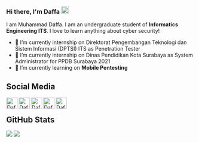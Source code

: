 ### Hi there, I'm Daffa <img src="https://media.giphy.com/media/hvRJCLFzcasrR4ia7z/giphy.gif" width="20px">

I am Muhammad Daffa. I am an undergraduate student of **Informatics Engineering ITS**. I love to learn anything about cyber security!

- 🔭 I’m currently internship on Direktorat Pengembangan Teknologi dan Sistem Informasi (DPTSI) ITS as Penetration Tester
- 🔭 I’m currently internship on Dinas Pendidikan Kota Surabaya as System Administrator for PPDB Surabaya 2021
- 🌱 I’m currently learning on **Mobile Pentesting**

## Social Media
<a href="https://www.linkedin.com/in/muhammaddaffa/" target="_blank">
  <img align="left" alt="Daffa's LinkedIn" width="30px" src="https://img.icons8.com/color/48/000000/linkedin.png"/>
</a>
<a href="https://twitter.com/daffainfo" target="_blank">
  <img align="left" alt="Daffa's Twitter" width="30px" src="https://img.icons8.com/color/48/000000/twitter.png"/>
</a>
<a href="https://muhdaffa.medium.com/" target="_blank">
  <img align="left" alt="Daffa's Medium" width="30px" src="https://img.icons8.com/color/48/000000/medium-monogram.png" />
</a>
<a href="https://daffa.tech" target="_blank">
  <img align="left" alt="Daffa's Website" width="30px" src="https://img.icons8.com/color/48/000000/domain.png" />
</a>
<a href="mailto:md15ev@gmail.com" target="_blank">
  <img align="left" alt="Daffa's E-Mail" width="30px" src="https://img.icons8.com/color/48/000000/email.png" />
</a>
<br>

## GitHub Stats
<p>
  <img src="https://github-readme-stats.vercel.app/api/top-langs/?username=daffainfo&hide_border=true&hide=html,css&theme=tokyonight" />
  <img src="https://github-readme-stats.vercel.app/api?username=daffainfo&line_height=27&count_private=true&hide_border=true&show_icons=true&theme=tokyonight"/>
</p>
